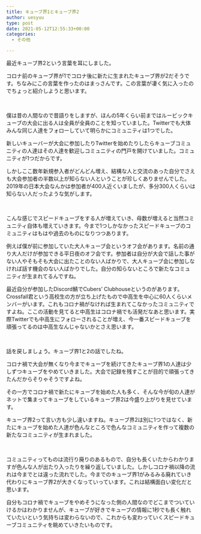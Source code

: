 ```yaml
---
title: キューブ界1とキューブ界2
author: uesyuu
type: post
date: 2021-05-12T12:55:33+00:00
categories:
  - その他

---
```

<p class="p3">
  最近キューブ界2という言葉を耳にしました。
</p>

<p class="p3">
  コロナ前のキューブ界が1でコロナ後に新たに生まれたキューブ界が2だそうです。ちなみにこの言葉を作ったのはまっさんです。この言葉が凄く気に入ったのでちょっと紹介しようと思います。
</p>

&nbsp;

<p class="p3">
  僕は昔の人間なので昔語りをしますが、ほんの5年くらい前まではルービックキューブの大会に出る人は全員が全員のことを知っていました。Twitterでも大体みんな同じ人達をフォローしていて明らかにコミュニティは1つでした。
</p>

<p class="p3">
  新しいキューバーが大会に参加したりTwitterを始めたりしたらキューブコミュニティの人達はその人達を歓迎しコミュニティの門戸を開けていました。コミュニティが1つだからです。
</p>

<p class="p3">
  しかしここ数年新規参入者がどんどん増え、結構な人と交流のあった自分でさえも大会参加者の半数以上が知らない人ということが珍しくありませんでした。2019年の日本大会なんかは参加者が400人近くいましたが、多分300人くらいは知らない人だったような気がします。
</p>

&nbsp;

<p class="p3">
  こんな感じでスピードキューブをする人が増えていき、母数が増えると当然コミュニティ自体も増えていきます。今まで1つしかなかったスピードキューブのコミュニティはもはや過去のものになりつつあります。
</p>

<p class="p3">
  例えば僕が前に参加していた大人キューブ会というオフ会があります。名前の通り大人だけが参加できる平日夜のオフ会です。参加者は自分が大会で話した事がない人やそもそも大会に出たことのない人ばかりで、大人キューブ会に参加しなければ話す機会のない人ばかりでした。自分の知らないところで新たなコミュニティが生まれてるんですね。
</p>

<p class="p3">
  最近自分が参加したDiscord鯖でCubers&#8217; Clubhouseというのがあります。Crossfall君という高校生の方が立ち上げたもので中高生を中心に60人くらいメンバーがいます。これもコロナ禍がなければ生まれてこなかったコミュニティですよね。ここの活動を見てると中高生はコロナ禍でも活発だなあと思います。実際Twitterでも中高生にフォローされることが増え、今一番スピードキューブを頑張ってるのは中高生なんじゃないかとさえ思います。
</p>

&nbsp;

<p class="p3">
  話を戻しましょう。キューブ界1と2の話でしたね。
</p>

<p class="p3">
  コロナ禍で大会が無くなり今までキューブを続けてきたキューブ界1の人達は少しずつキューブをやめていきました。大会で記録を残すことが目的で頑張ってきたんだからそりゃそうですよね。
</p>

<p class="p3">
  その一方でコロナ禍で新たにキューブを始めた人も多く、そんな今が旬の人達がネットで集まってキューブをしているキューブ界2は今盛り上がりを見せています。
</p>

<p class="p3">
  キューブ界2って言い方も少し違いますね。キューブ界2は別に1つではなく、新たにキューブを始めた人達が色んなところで色んなコミュニティを作って複数の新たなコミュニティが生まれました。
</p>

&nbsp;

<p class="p3">
  コミュニティってものは流行り廃りのあるもので、自分も長くいたからわかりますが色んな人が出たり入ったりを繰り返していました。しかしコロナ禍以降の流れは今までとは違った流れでした。今までのキューブ界1がみるみる廃れていき代わりにキューブ界2が大きくなっていっています。これは結構面白い変化だと思います。
</p>

<p class="p4">
  自分もコロナ禍でキューブをやめそうになった側の人間なのでどこまでついていけるかはわかりませんが、キューブが好きでキューブの情報に<span class="s1">1</span>秒でも長く触れていたいという気持ちは変わらないので、これからも変わっていくスピードキューブコミュニティを眺めていきたいものです。
</p>
